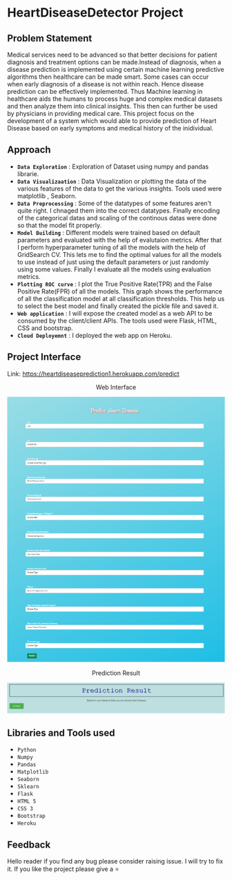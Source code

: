 # HeartDiseaseDetector Project
## Problem Statement
Medical services need to be advanced so that better decisions for patient diagnosis and treatment options can be made.Instead of diagnosis, when a disease prediction is implemented using certain machine learning predictive algorithms then healthcare can be made smart. Some cases can occur when early diagnosis of a disease is not within reach. Hence disease prediction can be effectively implemented. Thus Machine learning in healthcare aids the humans to process huge and complex medical datasets and then analyze them into clinical insights. This then can further be used by physicians in providing medical care. This project focus on the development of a system which would able to provide prediction of Heart Disease based on early symptoms and medical history of the inidividual.

## Approach
* **`Data Exploration`**    : Exploration of Dataset using numpy and pandas librarie.
* **`Data Visualizaation`** : Data Visualization or plotting the data of the various features of the data to get the various insights. Tools used were matplotlib , Seaborn.
* **`Data Preprocessing`**  : Some of the datatypes of some features aren't quite right. I chnaged them into the correct datatypes. Finally encoding of the categorical datas and scaling of the continous datas were done so that the model fit properly.
* **`Model Building`**      : Different models were trained based on default parameters and evaluated with the help of evalutaion metrics. After that I perform hyperparameter tuning of all the models with the help of GridSearch CV. This lets me to find the optimal values for all the models to use instead of just using the default parameters or just randomly using some values. Finally I evaluate all the models using evaluation metrics.
*  **`Plotting ROC curve`** : I plot the True Positive Rate(TPR) and the False Positive Rate(FPR) of all the models. This graph shows the performance of all the classification model at all classification thresholds. This help us to select the best model and finally created the pickle file and saved it.
*  **`Web application`**    : I will expose the created model as a web API to be consumed by the client/client APIs. The tools used were Flask, HTML, CSS and  bootstrap.
*  **`Cloud Deployemnt`**   : I deployed the web app on Heroku.

## Project Interface

Link: https://heartdiseaseprediction1.herokuapp.com/predict
<p align='center'>Web Interface</p>
<p align="center">
  <img src="https://github.com/xoikia/Heart_Disease_Prediction/blob/main/ReadMe%20Images/Interface.png" alt="interface">
</p>
<p align='center'>Prediction Result</p>
<p align="center">
  <img src="https://github.com/xoikia/Heart_Disease_Prediction/blob/main/ReadMe%20Images/Result.png" alt="result">
</p>

## Libraries and Tools used
* `Python`
* `Numpy`
* `Pandas`
* `Matplotlib`
* `Seaborn`
* `Sklearn`
* `Flask`
* `HTML 5`
* `CSS 3`
* `Bootstrap`
* `Heroku`

## Feedback
Hello reader if you find any bug please consider raising issue. I will try to fix it. If you like the project please give a :star:
